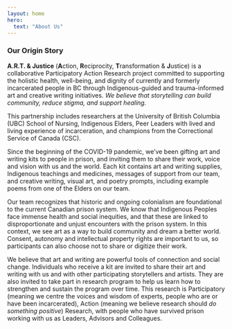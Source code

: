 ```yaml
---
layout: home
hero:
  text: "About Us"
---
```


### Our Origin Story

**A.R.T. & Justice** (**A**ction, **R**eciprocity, **T**ransformation & **J**ustice) is a collaborative Participatory Action Research project committed to supporting the holistic health, well-being, and dignity of currently and formerly incarcerated people in BC through Indigenous-guided and trauma-informed art and creative writing initiatives. *We believe that storytelling can build community, reduce stigma, and support healing.* 

This partnership includes researchers at the University of British Columbia (UBC) School of Nursing, Indigenous Elders, Peer Leaders with lived and living experience of incarceration, and champions from the Correctional Service of Canada (CSC). 

Since the beginning of the COVID-19 pandemic, we’ve been gifting art and writing kits to people in prison, and inviting them to share their work, voice and vision with us and the world. Each kit contains art and writing supplies, Indigenous teachings and medicines, messages of support from our team, and creative writing, visual art, and poetry prompts, including example poems from one of the Elders on our team. 

Our team recognizes that historic and ongoing colonialism are foundational to the current Canadian prison system. We know that Indigenous Peoples face immense health and social inequities, and that these are linked to disproportionate and unjust encounters with the prison system. In this context, we see art as a way to build community and dream a better world. Consent, autonomy and intellectual property rights are important to us, so participants can also choose not to share or digitize their work. 

We believe that art and writing are powerful tools of connection and social change. Individuals who receive a kit are invited to share their art and writing with us and with other participating storytellers and artists. They are also invited to take part in research program to help us learn how to strengthen and sustain the program over time. This research is Participatory (meaning we centre the voices and wisdom of experts, people who are or have been incarcerated), Action (meaning we believe research should *do something positive*) Research, with people who have survived prison working with us as Leaders, Advisors and Colleagues.   

<!-- ### Meet the Team
 -->
